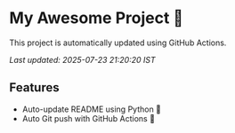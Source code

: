 # My Awesome Project 🚀

This project is automatically updated using GitHub Actions.

_Last updated: 2025-07-23 21:20:20 IST_

## Features
- Auto-update README using Python 🐍
- Auto Git push with GitHub Actions 🤖
